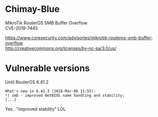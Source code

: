 # Chimay-Blue

MikroTik RouterOS SMB Buffer Overflow  
CVE-2018-7445

https://www.coresecurity.com/advisories/mikrotik-routeros-smb-buffer-overflow  
http://creativecommons.org/licenses/by-nc-sa/3.0/us/  

# Vulnerable versions  
Until RouterOS 6.41.2  
```
What's new in 6.41.3 (2018-Mar-08 11:55): 
*) smb - improved NetBIOS name handling and stability; 
[...]
```
Yes.. "improved stability" LOL
